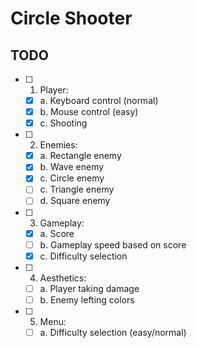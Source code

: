 # Circle Shooter

## TODO

- [ ] 1. Player:
  - [x] a. Keyboard control (normal)
  - [x] b. Mouse control (easy)
  - [x] c. Shooting
  
- [ ] 2. Enemies:
  - [x] a. Rectangle enemy
  - [x] b. Wave enemy
  - [x] c. Circle enemy
  - [ ] c. Triangle enemy
  - [ ] d. Square enemy
  
- [ ] 3. Gameplay:
  - [x] a. Score
  - [ ] b. Gameplay speed based on score
  - [x] c. Difficulty selection
  
- [ ] 4. Aesthetics:
  - [ ] a. Player taking damage
  - [ ] b. Enemy lefting colors
  
- [ ] 5. Menu:
  - [ ] a. Difficulty selection (easy/normal)
